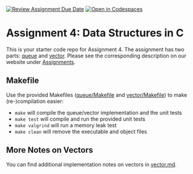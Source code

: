 [![Review Assignment Due Date](https://classroom.github.com/assets/deadline-readme-button-22041afd0340ce965d47ae6ef1cefeee28c7c493a6346c4f15d667ab976d596c.svg)](https://classroom.github.com/a/YhyFzAtn)
[![Open in Codespaces](https://classroom.github.com/assets/launch-codespace-2972f46106e565e64193e422d61a12cf1da4916b45550586e14ef0a7c637dd04.svg)](https://classroom.github.com/open-in-codespaces?assignment_repo_id=16382999)
# Assignment 4: Data Structures in C

This is your starter code repo for Assignment 4. The assignment has two parts: [queue](queue/) and [vector](vector/).
Please see the corresponding description on our website under [Assignments](https://khoury-cs3650.github.io/hw.html).

## Makefile

Use the provided Makefiles ([queue/Makefile](queue/Makefile) and [vector/Makefile](vector/Makefile)) to make (re-)compilation easier:

 - `make` will compile the queue/vector implementation and the unit tests
 - `make test` will compile and run the provided unit tests
 - `make valgrind` will run a memory leak test
 - `make clean` will remove the executable and object files

## More Notes on Vectors

You can find additional implementation notes on vectors in [vector.md](vector.md).

